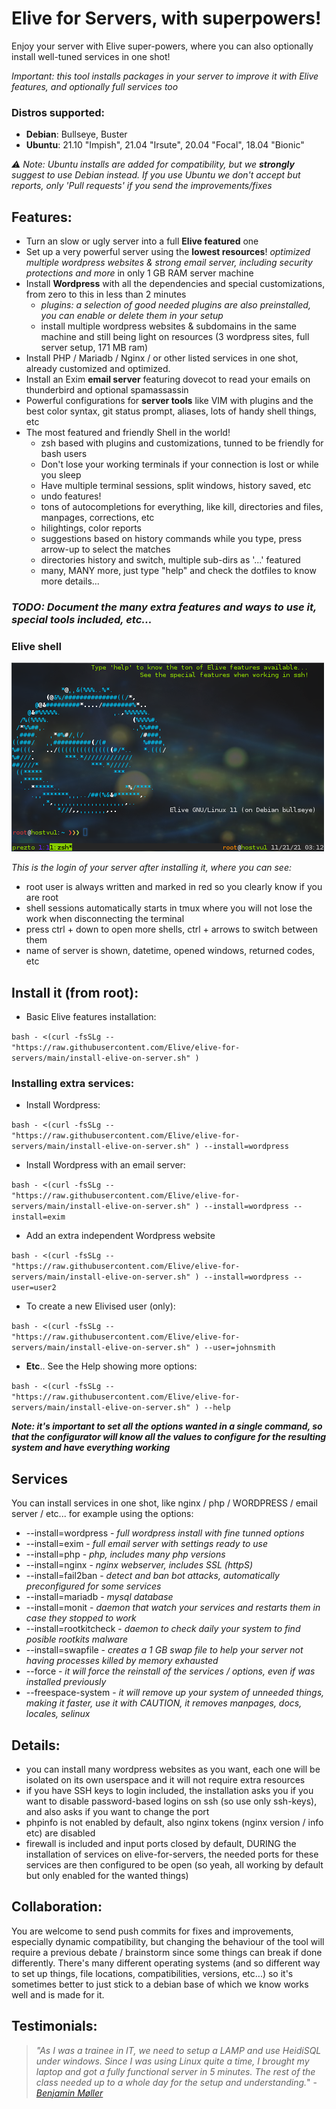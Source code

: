 # Elive for Servers, with superpowers!
Enjoy your server with Elive super-powers, where you can also optionally install well-tuned services in one shot!

_Important: this tool installs packages in your server to improve it with Elive features, and optionally full services too_

### Distros supported:
 * **Debian**: Bullseye, Buster
 * **Ubuntu**: 21.10 "Impish", 21.04 "Irsute", 20.04 "Focal", 18.04 "Bionic"


_:warning: Note: Ubuntu installs are added for compatibility, but we **strongly** suggest to use Debian instead. If you use Ubuntu we don't accept but reports, only 'Pull requests' if you send the improvements/fixes_

## Features:
* Turn an slow or ugly server into a full **Elive featured** one
* Set up a very powerful server using the **lowest resources**! _optimized multiple wordpress websites & strong email server, including security protections and more_ in only  1 GB RAM server machine
* Install **Wordpress** with all the dependencies and special customizations, from zero to this in less than 2 minutes
  * _plugins: a selection of good needed plugins are also preinstalled, you can enable or delete them in your setup_
  * install multiple wordpress websites & subdomains in the same machine and still being light on resources (3 wordpress sites, full server setup, 171 MB ram)
* Install PHP / Mariadb / Nginx / or other listed services in one shot, already customized and optimized.
* Install an Exim **email server** featuring dovecot to read your emails on thunderbird and optional spamassassin
* Powerful configurations for **server tools** like VIM with plugins and the best color syntax, git status prompt, aliases, lots of handy shell things, etc
* The most featured and friendly Shell in the world!
  * zsh based with plugins and customizations, tunned to be friendly for bash users
  * Don't lose your working terminals if your connection is lost or while you sleep
  * Have multiple terminal sessions, split windows, history saved, etc
  * undo features!
  * tons of autocompletions for everything, like kill<tab>, directories and files, manpages, corrections, etc
  * hilightings, color reports
  * suggestions based on history commands while you type, press arrow-up to select the matches
  * directories history and switch, multiple sub-dirs as '...' featured
  * many, MANY more, just type "help" and check the dotfiles to know more details...

### _TODO: Document the many extra features and ways to use it, special tools included, etc..._

### Elive shell
![screenshot login](screenshots/screenshot-login.png)

_This is the login of your server after installing it, where you can see:_
* root user is always written and marked in red so you clearly know if you are root
* shell sessions automatically starts in tmux where you will not lose the work when disconnecting the terminal
* press ctrl + down to open more shells, ctrl + arrows to switch between them
* name of server is shown, datetime, opened windows, returned codes, etc

## **Install it** (from root):

 * Basic Elive features installation:

`bash - <(curl -fsSLg -- "https://raw.githubusercontent.com/Elive/elive-for-servers/main/install-elive-on-server.sh" )`


### Installing extra services:

 * Install Wordpress:

`bash - <(curl -fsSLg -- "https://raw.githubusercontent.com/Elive/elive-for-servers/main/install-elive-on-server.sh" ) --install=wordpress`

 * Install Wordpress with an email server:

`bash - <(curl -fsSLg -- "https://raw.githubusercontent.com/Elive/elive-for-servers/main/install-elive-on-server.sh" ) --install=wordpress --install=exim`

 * Add an extra independent Wordpress website

`bash - <(curl -fsSLg -- "https://raw.githubusercontent.com/Elive/elive-for-servers/main/install-elive-on-server.sh" ) --install=wordpress --user=user2`

 * To create a new Elivised user (only):

`bash - <(curl -fsSLg -- "https://raw.githubusercontent.com/Elive/elive-for-servers/main/install-elive-on-server.sh" ) --user=johnsmith`

 * **Etc**.. See the Help showing more options:

`bash - <(curl -fsSLg -- "https://raw.githubusercontent.com/Elive/elive-for-servers/main/install-elive-on-server.sh" ) --help`


___Note: it's important to set all the options wanted in a single command, so that the configurator will know all the values to configure for the resulting system and have everything working___

## Services
 You can install services in one shot, like nginx / php / WORDPRESS / email server / etc... for example using the options:
 * --install=wordpress      - _full wordpress install with fine tunned options_
 * --install=exim           - _full email server with settings ready to use_
 * --install=php            - _php, includes many php versions_
 * --install=nginx          - _nginx webserver, includes SSL (httpS)_
 * --install=fail2ban       - _detect and ban bot attacks, automatically preconfigured for some services_
 * --install=mariadb        - _mysql database_
 * --install=monit          - _daemon that watch your services and restarts them in case they stopped to work_
 * --install=rootkitcheck   - _daemon to check daily your system to find posible rootkits malware_
 * --install=swapfile       - _creates a 1 GB swap file to help your server not having processes killed by memory exhausted_
 * --force                  - _it will force the reinstall of the services / options, even if was installed previously_
 * --freespace-system       - _it will remove up your system of unneeded things, making it faster, use it with CAUTION, it removes manpages, docs, locales, selinux_

## Details:
 * you can install many wordpress websites as you want, each one will be isolated on its own userspace and it will not require extra resources
 * if you have SSH keys to login included, the installation asks you if you want to disable password-based logins on ssh (so use only ssh-keys), and also asks if you want to change the port
 * phpinfo is not enabled by default, also nginx tokens (nginx version / info etc) are disabled
 * firewall is included and input ports closed by default, DURING the installation of services on elive-for-servers, the needed ports for these services are then configured to be open (so yeah, all working by default but only enabled for the wanted things)



## Collaboration:
You are welcome to send push commits for fixes and improvements, especially dynamic compatibility, but changing the behaviour of the tool will require a previous debate / brainstorm since some things can break if done differently. There's many different operating systems (and so different way to set up things, file locations, compatibilities, versions, etc...) so it's sometimes better to just stick to a debian base of which we know works well and is made for it.

## Testimonials:

> _"As I was a trainee in IT, we need to setup a LAMP and use HeidiSQL under windows. Since I was using Linux quite a time, I brought my laptop and got a fully functional server in 5 minutes. The rest of the class needed up to a whole day for the setup and understanding._" - _[Benjamin Møller](https://blog.lupuse.org/cv_de.html)_


